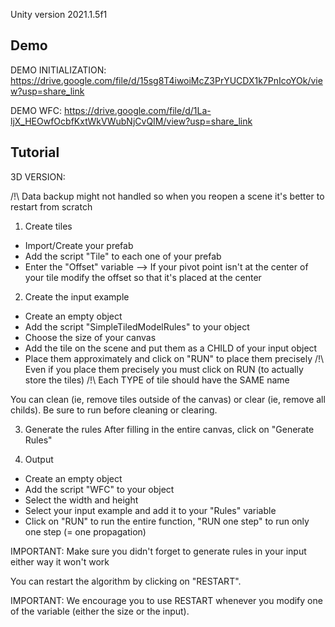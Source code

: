 Unity version 2021.1.5f1

## Demo

DEMO INITIALIZATION: https://drive.google.com/file/d/15sg8T4iwoiMcZ3PrYUCDX1k7PnIcoYOk/view?usp=share_link

DEMO WFC: https://drive.google.com/file/d/1La-ljX_HEOwfOcbfKxtWkVWubNjCvQIM/view?usp=share_link

## Tutorial

3D VERSION:

/!\ Data backup might not handled so when you reopen a scene it's better to restart from scratch

1) Create tiles
- Import/Create your prefab
- Add the script "Tile" to each one of your prefab
- Enter the "Offset" variable --> If your pivot point isn't at the center of your tile modify the offset so that it's placed at the center

2) Create the input example
- Create an empty object
- Add the script "SimpleTiledModelRules" to your object
- Choose the size of your canvas 
- Add the tile on the scene and put them as a CHILD of your input object
- Place them approximately and click on "RUN" to place them precisely 
/!\ Even if you place them precisely you must click on RUN (to actually store the tiles)
/!\ Each TYPE of tile should have the SAME name

You can clean (ie, remove tiles outside of the canvas) or clear (ie, remove all childs). Be sure to run before cleaning or clearing.

3) Generate the rules
After filling in the entire canvas, click on "Generate Rules"

4) Output 
- Create an empty object
- Add the script "WFC" to your object
- Select the width and height
- Select your input example and add it to your "Rules" variable
- Click on "RUN" to run the entire function, "RUN one step" to run only one step (= one propagation)

IMPORTANT: Make sure you didn't forget to generate rules in your input either way it won't work

You can restart the algorithm by clicking on "RESTART". 

IMPORTANT: We encourage you to use RESTART whenever you modify one of the variable (either the size or the input).
